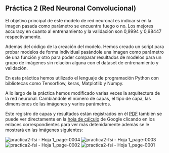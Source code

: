 ## Práctica 2 (Red Neuronal Convolucional)

El objetivo principal de este modelo de red neuronal es indicar si en la imagen pasada como parámetro se encuentra fuego o no. Los mejores accuracy en cuanto al entrenamiento y la validación son 0,9994 y 0,98447 respectivamente.

Además del código de la creación del modelo. Hemos creado un script para probar modelos de forma individual pasándole una imagen como parámetro de una función y otro para poder comparar resultados de modelos para un grupo de imágenes sin relación alguna con el dataset de entrenamiento y validación.

En esta práctica hemos utilizado el lenguaje de programación
Python con bibliotecas como Tensorflow, keras, Matplotlib y Numpy.

A lo largo de la práctica hemos modificado varias veces la arquitectura de la red neuronal.
Cambiándole el número de capas, el tipo de capa, las dimensiones de las imágenes y varios parámetros.

Este registro de capas y resultados están registrados en él [PDF](https://github.com/DevGiovanniLC/Practica-2-FSI/files/13878223/practica2-fsi.-.Hoja.1.pdf)
también se puede ver directamente en la [hoja de cálculo](https://docs.google.com/spreadsheets/d/13BSoWVJLA1nB_YC3Gdmtv0DHV2zwjAWGG8k0DPOCewQ/edit?usp=sharing) de Google clicando en los enlaces correspondientes para ver más detenidamente además se le mostrará en las imágenes siguientes:

![practica2-fsi - Hoja 1_page-0004](https://github.com/DevGiovanniLC/Practica-2-FSI/assets/92268681/663c83ba-4024-4297-8ca3-1ae1e3e0ef75)
![practica2-fsi - Hoja 1_page-0003](https://github.com/DevGiovanniLC/Practica-2-FSI/assets/92268681/bc25dec9-7358-4fa0-b0a1-3e47ad226aeb)
![practica2-fsi - Hoja 1_page-0002](https://github.com/DevGiovanniLC/Practica-2-FSI/assets/92268681/e12f6590-b07b-46cd-81b8-b966ac2ad1fe)
![practica2-fsi - Hoja 1_page-0001](https://github.com/DevGiovanniLC/Practica-2-FSI/assets/92268681/e21f231a-2269-40bb-bbd1-e98452bc416c)

